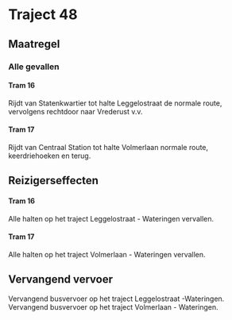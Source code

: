 # Traject 48
## Maatregel
### Alle gevallen

#### Tram 16
Rijdt van Statenkwartier tot halte Leggelostraat de normale route, vervolgens rechtdoor naar Vrederust v.v.

#### Tram 17
Rijdt van Centraal Station tot halte Volmerlaan normale route, keerdriehoeken en terug.

## Reizigerseffecten

#### Tram 16
Alle halten op het traject Leggelostraat - Wateringen vervallen.

#### Tram 17
Alle halten op het traject Volmerlaan - Wateringen vervallen.

## Vervangend vervoer
Vervangend busvervoer op het traject Leggelostraat -Wateringen.
Vervangend busvervoer op het traject Volmerlaan - Wateringen.
